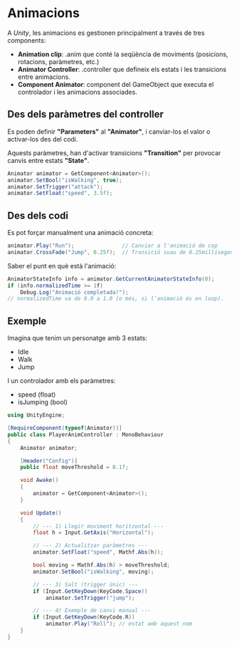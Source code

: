 # Animacions

A *Unity*, les animacions es gestionen principalment a través de tres components:

- **Animation clip**: .anim que conté la seqüència de moviments (posicions, rotacions, paràmetres, etc.)
- **Animator Controller**: .controller que defineix els estats i les transicions entre animacions.
- **Component Animator**: component del GameObject que executa el controlador i les animacions associades.

## Des dels paràmetres del controller

Es poden definir **"Parameters"** al **"Animator"**, i canviar-los el valor o activar-los des del codi.

Aquests paràmetres, han d'activar transicions **"Transition"** per provocar canvis entre estats **"State"**.

```csharp
Animator animator = GetComponent<Animator>();
animator.SetBool("isWalking", true);
animator.SetTrigger("attack");
animator.SetFloat("speed", 3.5f);
```

## Des dels codi

Es pot forçar manualment una animació concreta:
```csharp
animator.Play("Run");               // Canviar a l'animació de cop
animator.CrossFade("Jump", 0.25f);  // Transició suau de 0.25millisegons des de l'estat actual
```

Saber el punt en què està l'animació:
```csharp
AnimatorStateInfo info = animator.GetCurrentAnimatorStateInfo(0);
if (info.normalizedTime >= 1f)
    Debug.Log("Animació completada!");
// normalizedTime va de 0.0 a 1.0 (o més, si l’animació és en loop).
```

## Exemple

Imagina que tenim un personatge amb 3 estats:

- Idle
- Walk
- Jump

I un controlador amb els paràmetres:

- speed (float)
- isJumping (bool)

```csharp
using UnityEngine;

[RequireComponent(typeof(Animator))]
public class PlayerAnimController : MonoBehaviour
{
    Animator animator;

    [Header("Config")]
    public float moveThreshold = 0.1f;

    void Awake()
    {
        animator = GetComponent<Animator>();
    }

    void Update()
    {
        // --- 1) Llegir moviment horitzontal ---
        float h = Input.GetAxis("Horizontal");

        // --- 2) Actualitzar paràmetres ---
        animator.SetFloat("speed", Mathf.Abs(h));

        bool moving = Mathf.Abs(h) > moveThreshold;
        animator.SetBool("isWalking", moving);

        // --- 3) Salt (trigger únic) ---
        if (Input.GetKeyDown(KeyCode.Space))
            animator.SetTrigger("jump");

        // --- 4) Exemple de canvi manual ---
        if (Input.GetKeyDown(KeyCode.R))
            animator.Play("Roll"); // estat amb aquest nom
    }
}
```